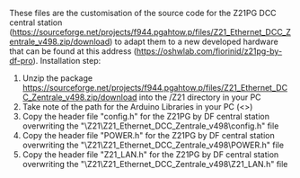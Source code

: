 These files are the customisation of the source code for the Z21PG DCC central station (https://sourceforge.net/projects/f944.pgahtow.p/files/Z21_Ethernet_DCC_Zentrale_v498.zip/download) to adapt them to a new developed hardware that can be found at this address (https://oshwlab.com/fiorinid/z21pg-by-df-pro).
Installation step:
1. Unzip the package https://sourceforge.net/projects/f944.pgahtow.p/files/Z21_Ethernet_DCC_Zentrale_v498.zip/download into the /Z21 directory in your PC
2. Take note of the path for the Arduino Libraries in your PC (<<Arduino Libraries path>>)
3. Copy the header file "config.h" for the Z21PG by DF central station overwriting the "\Z21\Z21_Ethernet_DCC_Zentrale_v498\config.h" file
4. Copy the header file "POWER.h" for the Z21PG by DF central station overwriting the "\Z21\Z21_Ethernet_DCC_Zentrale_v498\POWER.h" file
5. Copy the header file "Z21_LAN.h" for the Z21PG by DF central station overwriting the "\Z21\Z21_Ethernet_DCC_Zentrale_v498\Z21_LAN.h" file   
